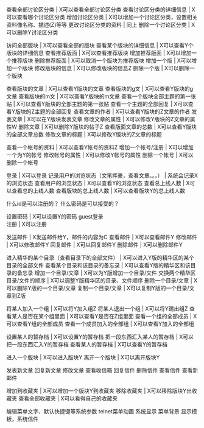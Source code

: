 查看全部讨论区分类        |  X可以查看全部讨论区分类
查看讨论区分类的详细信息  |  X可以查看哪个讨论区分类
增加讨论区分类            |  X可以增加一个讨论区分类，设置相关资料像名称、描述(Z)等等
更改讨论区分类的资料      |  同上
删除一个讨论区分类        |  X可以删除Y讨论区分类

访问全部版块              |  X可以查看全部的版块
查看某个版块的详细信息    |  X可以查看Y个版块的详细信息
查看推荐版面              |  X可以查看推荐版块
增加推荐版面              |  X可以增加一个推荐版块
删除推荐版面              |  X可以取消一个版块为推荐版块
增加一个版                |  X可以增加一个版块
修改版块的信息            |  X可以修改版块的信息Z
删除一个版                |  X可以删除一个版块

查看版块的文章            | X可以查看Y版块的文章
查看版块的g文             | X可以查看Y版块的g文章
查看版块的m文             | X可以查看Y版块的m文章
查看一个版块全部主题的第一张贴   | X可以查看Y版块的全部主题的第一张贴
查看一个主题的全部回复    | X可以查看Y版块的Z主题的全部回复
查看文章的作者            | X可以查看Y版块的Z文章的作者
发表文章                  | X可以在Y版块发表文章
修改文章的属性            | X可以修改Y版块的Z文章的属性W
删除文章                  | X可以删除Y版块的帖子Z
查看版面文章的总数        | X可以查看Y版块的全部文章总数
修改文章的标题            | X可以修改Y版块的Z文章的标题

查看一个帐号的资料        | X可以查看Y帐号的资料Z
增加一个帐号/注册         | X可以增加一个为Y的帐号
修改帐号的属性            | X可以修改Y帐号的属性
删除一个帐号              | X可以删除一个帐号

登录                      | X可以登录
记录用户的浏览状态（文笔挥豪，查看文章。。。）  | 系统会记录X的浏览状态
查看用户的浏览状态        | X可以查看Y的浏览状态
查看总上线人数            | X可以查看总的上线人数
查看版块的总上线人数      | X可以查看版块Y的总上线人数

什么id是可以注册的？
什么密码是可以接受的？

设置密码                 | X可以设置Y的密码
guest登录                
注册                     | X可以注册

发送邮件                 | X发送邮件给Y，邮件的内容为C
查看邮件                 | X可以查看邮件Y
修改邮件                 | X可以修改邮件Y
回复邮件                 | X可以回复邮件Y
删除邮件                 | X可以删除邮件Y

进入精华的某个目录（查看目录下的全部文件）      | X可以进入Y版的精华区的某个目录的全部文件
查看某个目录和该目录的备忘录                    | X可以查看Y版的精华区和该目录的备忘录
增加一个目录/文章                               | X可以为Y版增加一个目录/文件
交换两个精华区目录/文件的顺序                   | X可以调整Y版精华区的目录、文件顺序
删除一个目录/文章                               | X可以删除Y版的一个目录/文章
复制一个目录/文章                               | X可以复制Y版的一个目录/文章到Z版

将某人加入一个组                  | X可以将Y加入组Z
将某人退出一个组                  | X可以将Y踢出组Z
查看某人是否在某个组里面          | X可以查看Y是否在Z组里面
查看一个组的全部成员              | X可以查看Y组的全部成员
查看一个成员加入的全部组          | X可以查看Y加入的全部组

设置某人的暂存档                 | X可以设置Y的暂存档
把一段东西汇入某人的暂存档       | X可以把一段东西汇入Y的暂存档
查看某人的暂存档                 | X可以查看Y的暂存档

进入一个版块   | X可以进入版块Y
离开一个版块   | X可以离开版块Y

发表新文章
回复新文章
修改文章
查看收信箱
回复信件
删除信件
查看信件
查看新邮件

增加到收藏夹  | X可以增加一个版块Y到收藏夹
移除收藏夹    | X可以移除版块Y出收藏夹
查看全部收藏夹 | X可以看得自己的收藏夹

编辑菜单文字、默认快捷键等系统参数
telnet菜单动画
系统显示
菜单背景
显示模板，系统信件
